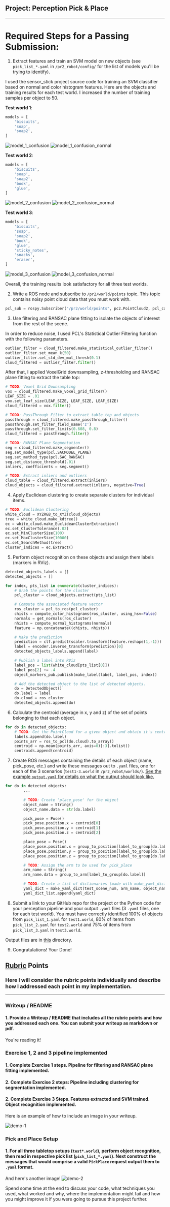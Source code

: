 ## Project: Perception Pick & Place

---

# Required Steps for a Passing Submission:
1. Extract features and train an SVM model on new objects (see `pick_list_*.yaml` in `/pr2_robot/config/` for the list of models you'll be trying to identify). 

I used the sensor_stick project source code for training an SVM classifier based on normal and color histogram features. Here are the objects and training results for each test world. I increased the number of training samples per object to 50.


**Test world 1**:

```python
models = [
    'biscuits',
    'soap',
    'soap2',
]
```

![model_1_confusion](/images/model_1_confusion.png)
![model_1_confusion_normal](/images/model_1_confusion_normal.png)


**Test world 2**:

```python
models = [
    'biscuits',
    'soap',
    'soap2',
    'book',
    'glue',
]
```

![model_2_confusion](/images/model_2_confusion.png)
![model_2_confusion_normal](/images/model_2_confusion_normal.png)


**Test world 3**:

```python
models = [
    'biscuits',
    'soap',
    'soap2',
    'book',
    'glue',
    'sticky_notes',
    'snacks',
    'eraser',
]
```

![model_3_confusion](/images/model_3_confusion.png)
![model_3_confusion_normal](/images/model_3_confusion_normal.png)


Overall, the training results look satisfactory for all three test worlds.


2. Write a ROS node and subscribe to `/pr2/world/points` topic. This topic contains noisy point cloud data that you must work with.

```python
pcl_sub = rospy.Subscriber("/pr2/world/points", pc2.PointCloud2, pcl_callback, queue_size=1)
```

3. Use filtering and RANSAC plane fitting to isolate the objects of interest from the rest of the scene.

In order to reduce noise, I used PCL's Statistical Outlier Filtering function with the following parameters.

```python
outlier_filter = cloud_filtered.make_statistical_outlier_filter()
outlier_filter.set_mean_k(50)
outlier_filter.set_std_dev_mul_thresh(0.1)
cloud_filtered = outlier_filter.filter()
```

After that, I applied VoxelGrid downsampling, z-thresholding and RANSAC plane fitting to extract the table top:

```python
# TODO: Voxel Grid Downsampling
vox = cloud_filtered.make_voxel_grid_filter()
LEAF_SIZE = .01
vox.set_leaf_size(LEAF_SIZE, LEAF_SIZE, LEAF_SIZE)
cloud_filtered = vox.filter()

# TODO: PassThrough Filter to extract table top and objects
passthrough = cloud_filtered.make_passthrough_filter()
passthrough.set_filter_field_name('z')
passthrough.set_filter_limits(0.608, 0.8)
cloud_filtered = passthrough.filter()

# TODO: RANSAC Plane Segmentation
seg = cloud_filtered.make_segmenter()
seg.set_model_type(pcl.SACMODEL_PLANE)
seg.set_method_type(pcl.SAC_RANSAC)
seg.set_distance_threshold(.01)
inliers, coefficients = seg.segment()

# TODO: Extract inliers and outliers
cloud_table = cloud_filtered.extract(inliers)
cloud_objects = cloud_filtered.extract(inliers, negative=True)
```

4. Apply Euclidean clustering to create separate clusters for individual items.

```python
# TODO: Euclidean Clustering
white_cloud = XYZRGB_to_XYZ(cloud_objects)
tree = white_cloud.make_kdtree()
ec = white_cloud.make_EuclideanClusterExtraction()
ec.set_ClusterTolerance(.02)
ec.set_MinClusterSize(100)
ec.set_MaxClusterSize(10000)
ec.set_SearchMethod(tree)
cluster_indices = ec.Extract()
```

5. Perform object recognition on these objects and assign them labels (markers in RViz).

```python
detected_objects_labels = []
detected_objects = []

for index, pts_list in enumerate(cluster_indices):
    # Grab the points for the cluster
    pcl_cluster = cloud_objects.extract(pts_list)

    # Compute the associated feature vector
    ros_cluster = pcl_to_ros(pcl_cluster)
    chists = compute_color_histograms(ros_cluster, using_hsv=False)
    normals = get_normals(ros_cluster)
    nhists = compute_normal_histograms(normals)
    feature = np.concatenate((chists, nhists))

    # Make the prediction
    prediction = clf.predict(scaler.transform(feature.reshape(1,-1)))
    label = encoder.inverse_transform(prediction)[0]
    detected_objects_labels.append(label)

    # Publish a label into RViz
    label_pos = list(white_cloud[pts_list[0]])
    label_pos[2] += .4
    object_markers_pub.publish(make_label(label, label_pos, index))

    # Add the detected object to the list of detected objects.
    do = DetectedObject()
    do.label = label
    do.cloud = ros_cluster
    detected_objects.append(do)
```

6. Calculate the centroid (average in x, y and z) of the set of points belonging to that each object.

```python
for do in detected_objects:
    # TODO: Get the PointCloud for a given object and obtain it's centroid
    labels.append(do.label)
    points_arr = ros_to_pcl(do.cloud).to_array()
    centroid = np.mean(points_arr, axis=0)[:3].tolist()
    centroids.append(centroid)
```

7. Create ROS messages containing the details of each object (name, pick_pose, etc.) and write these messages out to `.yaml` files, one for each of the 3 scenarios (`test1-3.world` in `/pr2_robot/worlds/`).  [See the example `output.yaml` for details on what the output should look like.](https://github.com/udacity/RoboND-Perception-Project/blob/master/pr2_robot/config/output.yaml)  

```python
for do in detected_objects:
        ...

        # TODO: Create 'place_pose' for the object
        object_name = String()
        object_name.data = str(do.label)

        pick_pose = Pose()
        pick_pose.position.x = centroid[0]
        pick_pose.position.y = centroid[1]
        pick_pose.position.z = centroid[2]

        place_pose = Pose()
        place_pose.position.x = group_to_position[label_to_group[do.label]][0]
        place_pose.position.y = group_to_position[label_to_group[do.label]][1]
        place_pose.position.z = group_to_position[label_to_group[do.label]][2]

        # TODO: Assign the arm to be used for pick_place
        arm_name = String()
        arm_name.data = group_to_arm[label_to_group[do.label]]

        # TODO: Create a list of dictionaries (made with make_yaml_dict()) for later output to yaml format
        yaml_dict = make_yaml_dict(test_scene_num, arm_name, object_name, pick_pose, place_pose)
        yaml_dict_list.append(yaml_dict)
```

8. Submit a link to your GitHub repo for the project or the Python code for your perception pipeline and your output `.yaml` files (3 `.yaml` files, one for each test world).  You must have correctly identified 100% of objects from `pick_list_1.yaml` for `test1.world`, 80% of items from `pick_list_2.yaml` for `test2.world` and 75% of items from `pick_list_3.yaml` in `test3.world`.

Output files are in [this](https://github.com/aghagol/RoboND-Perception-Project/tree/master/pr2_robot/scripts) directory.

9. Congratulations!  Your Done!

## [Rubric](https://review.udacity.com/#!/rubrics/1067/view) Points
### Here I will consider the rubric points individually and describe how I addressed each point in my implementation.  

---
### Writeup / README

#### 1. Provide a Writeup / README that includes all the rubric points and how you addressed each one.  You can submit your writeup as markdown or pdf.  

You're reading it!

### Exercise 1, 2 and 3 pipeline implemented
#### 1. Complete Exercise 1 steps. Pipeline for filtering and RANSAC plane fitting implemented.

#### 2. Complete Exercise 2 steps: Pipeline including clustering for segmentation implemented.  

#### 2. Complete Exercise 3 Steps.  Features extracted and SVM trained.  Object recognition implemented.
Here is an example of how to include an image in your writeup.

![demo-1](https://user-images.githubusercontent.com/20687560/28748231-46b5b912-7467-11e7-8778-3095172b7b19.png)

### Pick and Place Setup

#### 1. For all three tabletop setups (`test*.world`), perform object recognition, then read in respective pick list (`pick_list_*.yaml`). Next construct the messages that would comprise a valid `PickPlace` request output them to `.yaml` format.

And here's another image! 
![demo-2](https://user-images.githubusercontent.com/20687560/28748286-9f65680e-7468-11e7-83dc-f1a32380b89c.png)

Spend some time at the end to discuss your code, what techniques you used, what worked and why, where the implementation might fail and how you might improve it if you were going to pursue this project further.  




